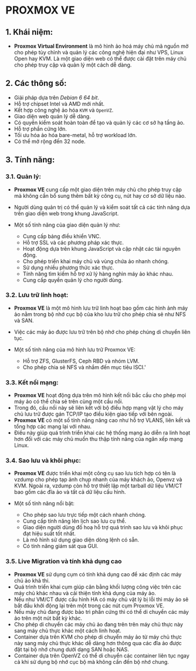 # PROXMOX VE

## 1. Khái niệm:
- **Proxmox Virtual Environment** là mô hình ảo hoá máy chủ mã nguồn mở cho phép tùy chỉnh và quản lý các công nghệ hiện đại như VPS, Linux Open hay KVM. Là một giao diện web có thể được cài đặt trên máy chủ cho phép truy cập và quản lý một cách dễ dàng. 

## 2. Các thông số: 
- Giải pháp dựa trên *Debian 6 64 bit*.
- Hỗ trợ chipset Intel và AMD mới nhất.
- Kết hợp công nghệ ảo hóa `KVM` và `OpenVZ`.
- Giao diện web quản lý dễ dàng.
- Có quyền kiểm soát hoàn toàn để tạo và quản lý các cơ sở hạ tầng ảo.
- Hỗ trợ phần cứng lớn.
- Tối ưu hóa ảo hóa bare-metal, hỗ trợ workload lớn.
- Có thể mở rộng đến 32 node.

## 3. Tính năng:
### 3.1. Quản lý:
- **Proxmox VE** cung cấp một giao diện trên máy chủ cho phép truy cập mà không cần bổ sung thêm bất kỳ công cụ, nút hay cơ sở dữ liệu nào. 
- Người dùng quản trị có thể quản lý và kiểm soát tất cả các tính năng dựa trên giao diện web trong khung JavaScript.

- Một số tính năng của giao diện quản lý như:
    - Cung cấp bảng điều khiển VNC.
    - Hỗ trợ SSL và các phương pháp xác thực.
    - Hoạt động dựa trên khung JavaScript và cập nhật các tài nguyên động.
    - Cho phép triển khai máy chủ và vùng chứa ảo nhanh chóng.
    - Sử dụng nhiều phương thức xác thực.
    - Tính năng tìm kiếm hỗ trợ xử lý hàng nghìn máy ảo khác nhau.
    - Cung cấp quyền quản lý cho người dùng.

### 3.2. Lưu trữ linh hoạt:
- **Proxmox VE** là một mô hình lưu trữ linh hoạt bao gồm các hình ảnh máy ảo nằm trong bộ nhớ cục bộ của kho lưu trữ cho phép chia sẻ như NFS và SAN. 
- Việc các máy ảo được lưu trữ trên bộ nhớ cho phép chúng di chuyển liên tục.

- Một số tính năng của mô hình lưu trữ Proxmox VE:
    - Hỗ trợ ZFS, GlusterFS, Ceph RBD và nhóm LVM.
    - Cho phép chia sẻ NFS và nhắm đến mục tiêu ISCI.'

### 3.3. Kết nối mạng: 
- **Proxmox VE** hoạt động dựa trên mô hình kết nối bắc cầu cho phép mọi máy ảo có thể chia sẻ trên cùng một cầu nối. 
- Trong đó, cầu nối này sẽ liên kết với bộ điều hợp mạng vật lý cho máy chủ lưu trữ được gán TCP/IP tạo điều kiện giao tiếp với bên ngoài.
- **Proxmox VE** có một số tính năng nâng cao như hỗ trợ VLANS, liên kết và tổng hợp các mạng lại với nhau. 
- Điều này giúp quá trình triển khai các hệ thống mạng ảo diễn ra linh hoạt hơn đối với các máy chủ muốn thu thập tính năng của ngăn xếp mạng Linux.

### 3.4. Sao lưu và khôi phục: 
- **Proxmox VE** được triển khai một công cụ sao lưu tích hợp có tên là vzdump cho phép tạp ảnh chụp nhanh của máy khách ảo, Openvz và KVM. Ngoài ra, vzdump còn hỗ trợ thiết lập một tarball dữ liệu VM/CT bao gồm các đĩa ảo và tất cả dữ liệu cấu hình.

- Một số tính năng nổi bật:
    - Cho phép sao lưu trực tiếp một cách nhanh chóng.
    - Cung cấp tính năng lên lịch sao lưu cụ thể.
    - Giao diện người dùng đồ hoạ hỗ trợ quá trình sao lưu và khôi phục đạt hiệu suất tốt nhất.
    - Là mô hình sử dụng giao diện dòng lệnh có sẵn.
    - Có tính năng giám sát qua GUI.

### 3.5. Live Migration và tính khả dụng cao
- **Proxmox VE** sử dụng cụm có tính khả dụng cao để xác định các máy chủ ảo khả thi.
- Quá trình triển khai cụm giúp cân bằng khối lượng công việc trên các máy chủ khác nhau và cải thiện tính khả dụng của máy ảo.
- Nếu như VM/CT được cấu hình HA có máy chủ vật lý bị lỗi thì máy ảo sẽ bắt đầu khởi động lại trên một trong các nút cụm Proxmox VE.
- Nếu máy chủ đang được bảo trì phần cứng thì có thể di chuyển các máy ảo trên một nút bất kỳ khác.
- Cho phép di chuyển các máy chủ ảo đang trên trên máy chủ thực này sang máy chủ thực khác một cách linh hoạt.
- Container dựa trên KVM cho phép di chuyển máy ảo từ máy chủ thực này sang máy chủ thực khác dễ dàng hơn thông qua các đĩa ảo được đặt tại bộ nhớ chung dưới dạng SAN hoặc NAS.
- Container dựa trên OpenVZ có thể di chuyển các container liên tục ngay cả khi sử dụng bộ nhớ cục bộ mà không cần đến bộ nhớ chung.
